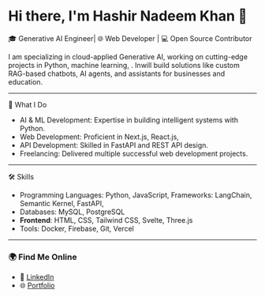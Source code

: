 # Hi there, I'm Hashir Nadeem Khan 👋

🎓 Generative AI Engineer| 🌐 Web Developer | 💻 Open Source Contributor

I am specializing in cloud-applied Generative AI, working on cutting-edge projects in Python, machine learning, . Inwill build solutions like custom RAG-based chatbots, AI agents, and assistants for businesses and education.

---

💼 What I Do
- AI & ML Development: Expertise in building intelligent systems with Python.
- Web Development: Proficient in Next.js, React.js,
- API Development: Skilled in FastAPI and REST API design.
- Freelancing: Delivered multiple successful web development projects.

---

  🛠️ Skills
- Programming Languages: Python, JavaScript, 
  Frameworks: LangChain, Semantic Kernel, FastAPI, 
- Databases: MySQL, PostgreSQL
- **Frontend**: HTML, CSS, Tailwind CSS, Svelte, Three.js
- Tools: Docker, Firebase, Git, Vercel

---


### 🌍 **Find Me Online**
- 💼 [LinkedIn](www.linkedin.com/in/hashir-khan-b90b60280)
- 🌐 [Portfolio](https://personal-portfolio-h8ig.vercel.app/)
